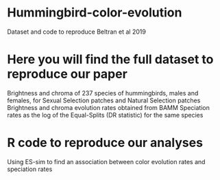 # Hummingbird-color-evolution
Dataset and code to reproduce Beltran et al 2019
# Here you will find the full dataset to reproduce our paper
Brightness and chroma of 237 species of hummingbirds, males and females, for Sexual Selection patches and Natural Selection patches
Brightness and chroma evolution rates obtained from BAMM
Speciation rates as the log of the Equal-Splits (DR statistic) for the same species
# R code to reproduce our analyses
Using ES-sim to find an association between color evolution rates and speciation rates
